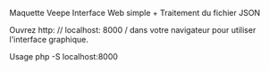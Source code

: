 Maquette Veepe
Interface Web simple + Traitement du fichier JSON

Ouvrez http: // localhost: 8000 / dans votre navigateur pour utiliser l'interface graphique.

Usage
php -S localhost:8000